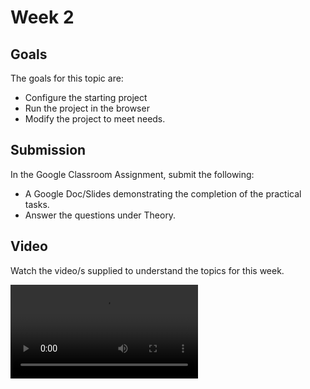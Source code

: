 # Week 2

## Goals

The goals for this topic are:

- Configure the starting project
- Run the project in the browser
- Modify the project to meet needs.

## Submission

In the Google Classroom Assignment, submit the following:

- A Google Doc/Slides demonstrating the completion of the practical tasks.
- Answer the questions under Theory.

## Video

Watch the video/s supplied to understand the topics for this week.

<video src="https://www.youtube.com/watch?v=SvqHV8lKAJ8" />


## Resources

[https://docs.google.com/presentation/d/1M9pfihh77OqGmxOz0baYZee9ay5-8zJdAkH2uD5z8-I/edit?usp=sharing](https://docs.google.com/presentation/d/1M9pfihh77OqGmxOz0baYZee9ay5-8zJdAkH2uD5z8-I/edit?usp=sharing)


## Theory

### Python Programming Language


> Google Bard wrote this next section: [https://g.co/bard/share/910af69eda65](https://g.co/bard/share/910af69eda65)
{style="info"}

Python is a popular and powerful programming language used for a wide range of applications. Here's a summary of its key features:

- **General-purpose:** It can be used for various tasks, including web development, data science, artificial intelligence, automation, and more.
- **Beginner-friendly:** Its syntax is clear and concise, making it easier to learn compared to other languages.
- **Interpreted:** You don't need to compile code before running it, speeding up development and debugging.
- **Object-oriented:** It supports object-oriented programming concepts like classes and objects, allowing for modular and organized code.
- **Extensive libraries:** It has a rich ecosystem of libraries and frameworks for various tasks, reducing the need to write everything from scratch.
- **Large community:** It boasts a large and active community of users and developers, providing support and resources.

Here are some specific examples of what Python can be used for:

- **Web development:** Frameworks like Django and Flask simplify building websites and web applications.
- **Data science:** Libraries like NumPy, Pandas, and Scikit-learn make data analysis and machine learning efficient.
- **Automation:** Tools like Selenium and RPA can automate repetitive tasks and workflows.
- **System administration:** Scripts can be written to manage servers, configure systems, and automate tasks.
- **Scientific computing:** Libraries like SciPy and Matplotlib facilitate complex mathematical calculations and data visualization.

<video src="https://www.youtube.com/watch?v=bZyeVXRta9w"/>


### What is Flask?

[Flask](http://www.google.com/url?q=http%3A%2F%2Fflask.pocoo.org%2F&sa=D&sntz=1&usg=AFQjCNEJ9V-_HcnDs2ho4QdgKcuzcvyZwA) is a web framework. This means flask provides you with tools, libraries and technologies that allow you to build a web application. This web application can be some web pages, a blog, a wiki or go as big as a web-based calendar application or a commercial website.

Flask is part of the categories of the micro-framework. Micro-framework are normally framework with little to no dependencies to external libraries. This has pros and cons. Pros would be that the framework is light, there are little dependency to update and watch for security bugs, cons is that some time you will have to do more work by yourself or increase yourself the list of dependencies by adding plugins.

[https://pymbook.readthedocs.io/en/latest/flask.html](https://www.google.com/url?q=https%3A%2F%2Fpymbook.readthedocs.io%2Fen%2Flatest%2Fflask.html&sa=D&sntz=1&usg=AFQjCNHRcMG2HVbdZtwTK__KjCdMlK1hyA)

<video src="https://www.youtube.com/watch?v=2BbuB8QP1D4"/>


### Theory Questions

Answer the questions in your own words, include any references that you might have used.

1. In terms of Python and website development, what is Flask?
2. Research and explain what the Model View Controller design pattern is and how it relates to Flask projects.
    1. Use your project as example.
3. Briefly compare and contrast Flask and Django frameworks.

---

## Practical Tasks

### Github

Make sure your account has got your `@schoolsnet.act.edu.au` account added. If it doesn’t appear, add (and verify it) through your settings page:

[https://github.com/settings/emails](https://github.com/settings/emails)

Then, apply for a Student discount

[](https://education.github.com/discount_requests/application)

### Join the Classroom

After signing up to Github, join the assignment by clicking on the link.

[](https://classroom.github.com/a/2p7G1LbL)

After signing up to Github, join the assignment by clicking on the link.

### Accept the Assignment

When you click the link above, you’ll be asked to accept the assignment. Click the Accept button.

![SCR-20240202-slsf.png](assignmentAccept.png)

The next page will appear. Wait a minute or two and then refresh the page, and you will be presented with your own copy of the GitHub repository.

![SCR-20240202-slvf.png](assignmentAccepted.png)

### Run the project

In Codespaces, you can click the *Play* button in the main window (with `app.py` open).

![SCR-20240202-ucpb.png](codeSpacesRun.png)

If that doesn’t work, you can type in `flask --debug run` in the terminal tab.

![SCR-20240202-ucto.png](codeSpacesRunAlternative.png)

Whichever method you use to start the project, then click on the link shown, and a new browser tab will open.

![SCR-20240202-udoz.png](flaskRunningURL.png)

![SCR-20240202-udsz.png](flaskRunning.png)

After signing up to GitHub, join the assignment by clicking on the link.

---

## Additional Information

N/A

